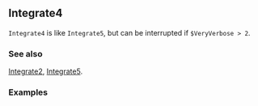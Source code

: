 ## Integrate4 

`Integrate4` is like `Integrate5`, but can be interrupted if `$VeryVerbose > 2`.

### See also

[Integrate2](Integrate2), [Integrate5](Integrate5).

### Examples